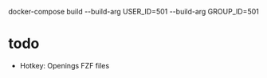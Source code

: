 docker-compose build --build-arg USER_ID=501 --build-arg GROUP_ID=501

# todo

- Hotkey: Openings FZF files


